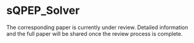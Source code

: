 # sQPEP_Solver
The corresponding paper is currently under review. Detailed information and the full paper will be shared once the review process is complete.
